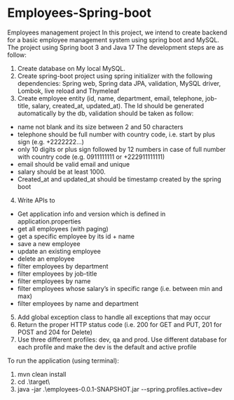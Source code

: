 # Employees-Spring-boot
Employees management project
In this project, we intend to create backend for a basic employee management system using spring boot and MySQL.
The project using Spring boot 3 and Java 17
The development steps are as follow:
1.	Create database on My local MySQL.
2.	Create spring-boot project using spring initializer with the following dependencies: Spring web, Spring data JPA, validation, MySQL driver, Lombok, live reload and Thymeleaf
3.	Create employee entity (id, name, department, email, telephone, job-title, salary, created_at, updated_at). The Id should be generated automatically by the db, validation should be taken as follow:
  - name not blank and its size between 2 and 50 characters
  - telephone should be full number with country code, i.e. start by plus sign (e.g. +2222222…)
  - only 10 digits or plus sign followed by 12 numbers in case of full number with country code (e.g. 0911111111 or +222911111111)
  - email should be valid email and unique
  - salary should be at least 1000.
  - Created_at and updated_at should be timestamp created by the spring boot
4.	Write APIs to 
- Get application info and version which is defined in application.properties
- get all employees (with paging)
- get a specific employee by its id + name
- save a new employee
- update an existing employee
- delete an employee
- filter employees by department
- filter employees by job-title
- filter employees by name
- filter employees whose salary’s in specific range (i.e. between min and max)
- filter employees by name and department
5.	Add global exception class to handle all exceptions that may occur 
6.	Return the proper HTTP status code (i.e. 200 for GET and PUT, 201 for POST and 204 for Delete)
7.	Use three different profiles: dev, qa and prod. Use different database for each profile and make the dev is the default and active profile

To run the application (using terminal):
1. mvn clean install
2. cd .\target\
3. java -jar .\employees-0.0.1-SNAPSHOT.jar --spring.profiles.active=dev


